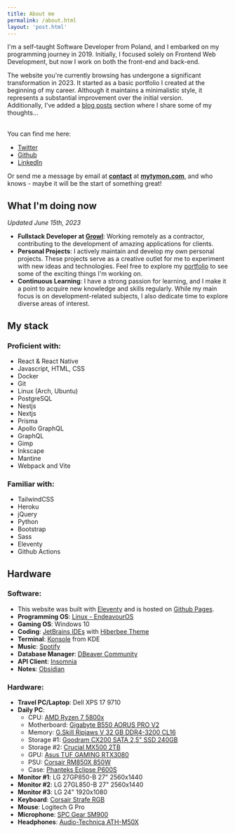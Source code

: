 ```yaml
---
title: About me
permalink: /about.html
layout: 'post.html'
---
```

I'm a self-taught Software Developer from Poland, and I embarked on my programming journey in 2019. Initially, I focused solely on Frontend Web Development, but now I work on both the front-end and back-end.

The website you're currently browsing has undergone a significant transformation in 2023. It started as a basic portfolio I created at the beginning of my career. Although it maintains a minimalistic style, it represents a substantial improvement over the initial version.<br />
Additionally, I've added a [blog posts](/posts) section where I share some of my thoughts...
<br />
<br />

You can find me here:
- [Twitter](https://twitter.com/datguyducky)
- [Github](https://github.com/datguyducky)
- [LinkedIn](https://www.linkedin.com/in/datguyducky/)

Or send me a message by email at <u><strong>contact</strong></u> at <u><strong>mytymon.com</strong></u>, and who knows - maybe it will be the start of something great!

## What I'm doing now
*Updated June 15th, 2023*

- **Fullstack Developer at [Growl](https://www.growl.be/)**: Working remotely as a contractor, contributing to the development of amazing applications for clients.
- **Personal Projects**: I actively maintain and develop my own personal projects. These projects serve as a creative outlet for me to experiment with new ideas and technologies. Feel free to explore my [portfolio](/projects) to see some of the exciting things I'm working on.
- **Continuous Learning**: I have a strong passion for learning, and I make it a point to acquire new knowledge and skills regularly. While my main focus is on development-related subjects, I also dedicate time to explore diverse areas of interest.

## My stack

<div class="post-2-cols">
  <div>

  ### Proficient with:
  - React & React Native
  - Javascript, HTML, CSS
  - Docker
  - Git
  - Linux (Arch, Ubuntu)
  - PostgreSQL
  - Nestjs
  - Nextjs
  - Prisma
  - Apollo GraphQL
  - GraphQL
  - Gimp
  - Inkscape
  - Mantine
  - Webpack and Vite
  
  </div>
  <div>

  ### Familiar with:
  - TailwindCSS
  - Heroku
  - jQuery
  - Python
  - Bootstrap
  - Sass
  - Eleventy
  - Github Actions

  </div>
</div>

## Hardware
### Software:
* This website was built with [Eleventy](https://www.11ty.dev/) and is hosted on [Github Pages](https://pages.github.com/).
* **Programming OS**: [Linux - EndeavourOS](https://endeavouros.com/)
* **Gaming OS**: Windows 10
* **Coding**: [JetBrains IDEs](https://www.jetbrains.com/products/#type=ide) with [Hiberbee Theme](https://plugins.jetbrains.com/plugin/12118-hiberbee-theme)
* **Terminal**: [Konsole](https://konsole.kde.org/) from KDE
* **Music**: [Spotify](https://www.spotify.com/)
* **Database Manager**: [DBeaver Community](https://dbeaver.io/)
* **API Client**: [Insomnia](https://github.com/Kong/insomnia)
* **Notes**: [Obsidian](https://obsidian.md/)

### Hardware:
* **Travel PC/Laptop**: Dell XPS 17 9710
* **Daily PC**:
  * CPU: [AMD Ryzen 7 5800x](https://pcpartpicker.com/product/qtvqqs/amd-ryzen-7-5800x-38-ghz-8-core-processor-100-100000063wof)
  * Motherboard: [Gigabyte B550 AORUS PRO V2](https://pcpartpicker.com/product/cL3mP6/gigabyte-b550-aorus-pro-v2-atx-am4-motherboard-b550-aorus-pro-v2)
  * Memory: [G.Skill Ripjaws V 32 GB DDR4-3200 CL16](https://pcpartpicker.com/product/kXbkcf/gskill-ripjaws-v-32-gb-2-x-16-gb-ddr4-3200-cl16-memory-f4-3200c16d-32gvk)
  * Storage #1: [Goodram CX200 SATA 2,5" SSD 240GB](https://www.goodram.com/en/products/goodram-cx200-sata-25-ssd/)
  * Storage #2: [Crucial MX500 2TB](https://pcpartpicker.com/product/nF8j4D/crucial-mx500-2tb-25-solid-state-drive-ct2000mx500ssd1)
  * GPU: [Asus TUF GAMING RTX3080](https://pcpartpicker.com/product/p3BG3C/asus-geforce-rtx-3080-lhr-10-gb-tuf-gaming-oc-v2-video-card-tuf-rtx3080-o10g-v2-gaming)
  * PSU: [Corsair RM850X 850W](https://pcpartpicker.com/product/26rRsY/corsair-rm850x-2021-850-w-80-gold-certified-fully-modular-atx-power-supply-cp-9020200-na)
  * Case: [Phanteks Eclipse P600S](https://www.phanteks.com/Eclipse-P600s.html)
* **Monitor #1**: LG 27GP850-B 27" 2560x1440
* **Monitor #2**: LG 27GL850-B 27" 2560x1440
* **Monitor #3**: LG 24" 1920x1080
* **Keyboard**: [Corsair Strafe RGB](https://www.corsair.com/ww/en/p/keyboards/ch-9000121-na/strafe-rgb-mechanical-gaming-keyboard-cherry-mx-silent-ch-9000121-na)
* **Mouse**: Logitech G Pro
* **Microphone**: [SPC Gear SM900](https://spcgear.com/en/product/sm900-streaming-usb-microphone/)
* **Headphones**: [Audio-Technica ATH-M50X](https://www.audio-technica.com/en-us/ath-m50x)